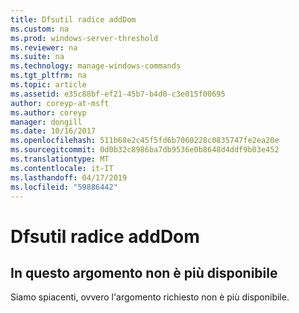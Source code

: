```yaml
---
title: Dfsutil radice addDom
ms.custom: na
ms.prod: windows-server-threshold
ms.reviewer: na
ms.suite: na
ms.technology: manage-windows-commands
ms.tgt_pltfrm: na
ms.topic: article
ms.assetid: e35c88bf-ef21-45b7-b4d0-c3e015f00695
author: coreyp-at-msft
ms.author: coreyp
manager: dongill
ms.date: 10/16/2017
ms.openlocfilehash: 511b68e2c45f5fd6b7060228c0835747fe2ea20e
ms.sourcegitcommit: 0d0b32c8986ba7db9536e0b8648d4ddf9b03e452
ms.translationtype: MT
ms.contentlocale: it-IT
ms.lasthandoff: 04/17/2019
ms.locfileid: "59886442"
---
```

# <a name="dfsutil-root-adddom"></a>Dfsutil radice addDom



## <a name="this-topic-is-no-longer-available"></a>In questo argomento non è più disponibile

Siamo spiacenti, ovvero l'argomento richiesto non è più disponibile.